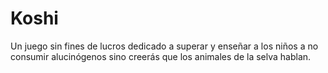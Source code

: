 # Koshi
Un juego sin fines de lucros dedicado a superar y enseñar a los niños a no consumir alucinógenos sino creerás que los animales de la selva hablan.
